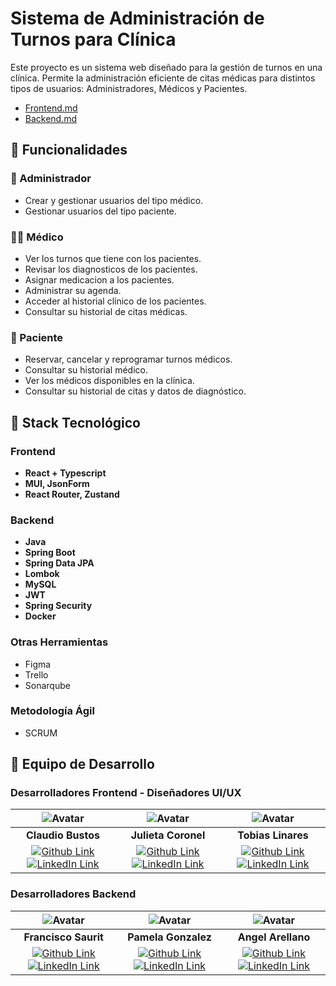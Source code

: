 # Sistema de Administración de Turnos para Clínica

Este proyecto es un sistema web diseñado para la gestión de turnos en una clínica. Permite la administración eficiente de citas médicas para distintos tipos de usuarios: Administradores, Médicos y Pacientes.

- [Frontend.md](./frontend/README.MD)
- [Backend.md](./backend/README.MD)

## 🏥 Funcionalidades

### 📌 Administrador
- Crear y gestionar usuarios del tipo médico.
- Gestionar usuarios del tipo paciente.

### 👨‍⚕️ Médico
- Ver los turnos que tiene con los pacientes.
- Revisar los diagnosticos de los pacientes.
- Asignar medicacion a los pacientes.
- Administrar su agenda.
- Acceder al historial clínico de los pacientes.
- Consultar su historial de citas médicas.

### 🧑 Paciente
- Reservar, cancelar y reprogramar turnos médicos.
- Consultar su historial médico.
- Ver los médicos disponibles en la clínica.
- Consultar su historial de citas y datos de diagnóstico.

## 🚀 Stack Tecnológico

### Frontend
- **React + Typescript** 
- **MUI, JsonForm**
- **React Router, Zustand**

### Backend
- **Java**
- **Spring Boot**
- **Spring Data JPA**
- **Lombok**
- **MySQL**
- **JWT**
- **Spring Security**
- **Docker**

### Otras Herramientas
- Figma
- Trello
- Sonarqube

### Metodología Ágil
- SCRUM

## 👥 Equipo de Desarrollo

### Desarrolladores Frontend - Diseñadores UI/UX
| ![Avatar](https://avatars.githubusercontent.com/u/75331713?s=96&v=4) | ![Avatar](https://avatars.githubusercontent.com/u/190033554?s=96&v=4) | ![Avatar](https://avatars.githubusercontent.com/u/155107204?s=96&v=4) |
|:-:|:-:|:-:|
| **Claudio Bustos** | **Julieta Coronel** | **Tobias Linares** |
| [![Github Link](https://img.shields.io/badge/github-%23121011.svg?&style=for-the-badge&logo=github&logoColor=white 'Github Link')](https://github.com/SK-ClaudioBustos) [![LinkedIn Link](https://img.shields.io/badge/linkedin%20-%230077B5.svg?&style=for-the-badge&logo=linkedin&logoColor=white 'LinkedIn Link')](https://www.linkedin.com/in/claudio-paul-bustos-rodríguez-395a0631a/) | [![Github Link](https://img.shields.io/badge/github-%23121011.svg?&style=for-the-badge&logo=github&logoColor=white 'Github Link')](https://github.com/JuliCoronel) [![LinkedIn Link](https://img.shields.io/badge/linkedin%20-%230077B5.svg?&style=for-the-badge&logo=linkedin&logoColor=white 'LinkedIn Link')](https://www.linkedin.com/in/julietaabrilcoronel/) | [![Github Link](https://img.shields.io/badge/github-%23121011.svg?&style=for-the-badge&logo=github&logoColor=white 'Github Link')](https://github.com/SaibotLi) [![LinkedIn Link](https://img.shields.io/badge/linkedin%20-%230077B5.svg?&style=for-the-badge&logo=linkedin&logoColor=white 'LinkedIn Link')]() |

### Desarrolladores Backend
| ![Avatar](https://avatars.githubusercontent.com/u/103074521?s=96&v=4) | ![Avatar](https://avatars.githubusercontent.com/u/165930520?s=96&v=4) | ![Avatar](https://avatars.githubusercontent.com/u/119141482?s=96&v=4) |
|:-:|:-:|:-:|
| **Francisco Saurit** | **Pamela Gonzalez** | **Angel Arellano** |
| [![Github Link](https://img.shields.io/badge/github-%23121011.svg?&style=for-the-badge&logo=github&logoColor=white 'Github Link')](https://github.com/fr4ncisx) [![LinkedIn Link](https://img.shields.io/badge/linkedin%20-%230077B5.svg?&style=for-the-badge&logo=linkedin&logoColor=white 'LinkedIn Link')](https://www.linkedin.com/in/franciscosaurit/) | [![Github Link](https://img.shields.io/badge/github-%23121011.svg?&style=for-the-badge&logo=github&logoColor=white 'Github Link')](https://github.com/PamelaMorgana) [![LinkedIn Link](https://img.shields.io/badge/linkedin%20-%230077B5.svg?&style=for-the-badge&logo=linkedin&logoColor=white 'LinkedIn Link')]() | [![Github Link](https://img.shields.io/badge/github-%23121011.svg?&style=for-the-badge&logo=github&logoColor=white 'Github Link')](https://github.com/MandoDsg) [![LinkedIn Link](https://img.shields.io/badge/linkedin%20-%230077B5.svg?&style=for-the-badge&logo=linkedin&logoColor=white 'LinkedIn Link')](https://www.linkedin.com/in/as-angel-armando/) |
